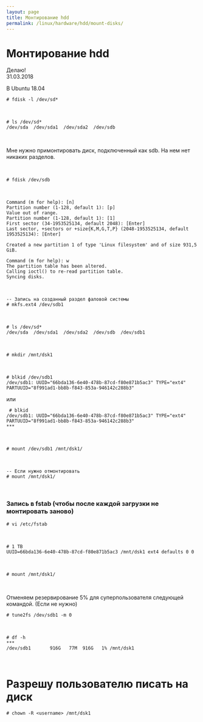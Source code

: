 ```yaml
---
layout: page
title: Монтирование hdd
permalink: /linux/hardware/hdd/mount-disks/
---
```



# Монтирование hdd

Делаю!  
31.03.2018

В Ubuntu 18.04


    # fdisk -l /dev/sd*

<br/>

    # ls /dev/sd*
    /dev/sda  /dev/sda1  /dev/sda2  /dev/sdb

<br/>

Мне нужно примонтировать диск, подключенный как sdb. На нем нет никаких разделов.

<br/>

    # fdisk /dev/sdb

<br/>

    Command (m for help): [n]
    Partition number (1-128, default 1): [p]
    Value out of range.
    Partition number (1-128, default 1): [1]
    First sector (34-1953525134, default 2048): [Enter]
    Last sector, +sectors or +size{K,M,G,T,P} (2048-1953525134, default 1953525134): [Enter]

    Created a new partition 1 of type 'Linux filesystem' and of size 931,5 GiB.

    Command (m for help): w
    The partition table has been altered.
    Calling ioctl() to re-read partition table.
    Syncing disks.

<br/>

    -- Запись на созданный раздел фаловой системы
    # mkfs.ext4 /dev/sdb1

<br/>


    # ls /dev/sd*
    /dev/sda  /dev/sda1  /dev/sda2  /dev/sdb  /dev/sdb1



<br/>


    # mkdir /mnt/dsk1


 <br/>  


    # blkid /dev/sdb1
    /dev/sdb1: UUID="66bda136-6e40-478b-87cd-f80e871b5ac3" TYPE="ext4" PARTUUID="8f991ad1-bb8b-f843-853a-946142c288b3"



или

     # blkid
    /dev/sdb1: UUID="66bda136-6e40-478b-87cd-f80e871b5ac3" TYPE="ext4" PARTUUID="8f991ad1-bb8b-f843-853a-946142c288b3"
    ***



<br/>

    # mount /dev/sdb1 /mnt/dsk1/

<br/>

    -- Если нужно отмонтировать
    # mount /mnt/dsk1/

<br/>

### Запись в fstab (чтобы после каждой загрузки не монтировать заново)


    # vi /etc/fstab

<br/>

    # 1 TB
    UUID=66bda136-6e40-478b-87cd-f80e871b5ac3 /mnt/dsk1 ext4 defaults 0 0


<br/>

    # mount /mnt/dsk1/


<br/>

Отменяем резервирование 5% для суперпользователя следующей командой. (Если не нужно)

    # tune2fs /dev/sdb1 -m 0


<br/>

    # df -h
    ***
    /dev/sdb1       916G   77M  916G   1% /mnt/dsk1


<br/>

# Разрешу пользователю писать на диск

    # chown -R <username> /mnt/dsk1
